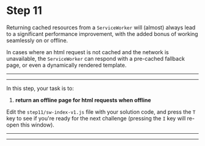 # Step 11

Returning cached resources from a `ServiceWorker` will (almost) always lead to a significant performance improvement, with the added bonus of working seamlessly on or offline.

In cases where an html request is not cached and the network is unavailable, the `ServiceWorker` can respond with a pre-cached fallback page, or even a dynamically rendered template.

---
---

In this step, your task is to:

1. **return an offline page for html requests when offline**

Edit the `step11/sw-index-v1.js` file with your solution code, and press the `T` key to see if you're ready for the next challenge (pressing the `I` key will re-open this window).

---
---